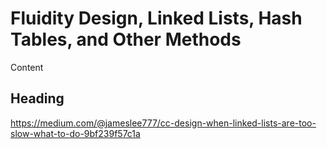 # Fluidity Design, Linked Lists, Hash Tables, and Other Methods

Content

## Heading

https://medium.com/@jameslee777/cc-design-when-linked-lists-are-too-slow-what-to-do-9bf239f57c1a
